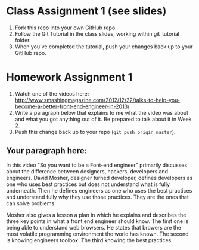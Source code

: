 # Class Assignment 1 (see slides)

1. Fork this repo into your own GitHub repo.
1. Follow the Git Tutorial in the class slides, working within git_tutorial folder.
1. When you've completed the tutorial, push your changes back up to your GitHub repo.

# Homework Assignment 1

1. Watch one of the videos here: http://www.smashingmagazine.com/2012/12/22/talks-to-help-you-become-a-better-front-end-engineer-in-2013/
1. Write a paragraph below that explains to me what the video was about and what you got anything out of it. Be prepared to talk about it in Week 2.
1. Push this change back up to your repo (`git push origin master`).

## Your paragraph here:
 
In this video "So you want to be  a Font-end engineer" primarily discusses about the difference between designers, hackers, developers and engineers. David Mosher, designer turned developer, defines developers as one who uses best practices but does not understand what is fully underneath.  Then he defines engineers as one who uses the best practices and understand fully why they use those practices. They are the ones that can solve problems.  

Mosher also gives a lesson a plan in which he explains and describes the three key points in what a front end engineer should know. The first one is being able to understand web browsers. He states that browers are the most volatile programming environment the world has known. The second is knowing engineers toolbox. The third knowing the best practices. 
